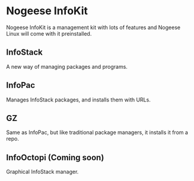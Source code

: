 # Nogeese InfoKit
Nogeese InfoKit is a management kit with lots of features and Nogeese Linux will come with it preinstalled.
## InfoStack
A new way of managing packages and programs.
## InfoPac
Manages InfoStack packages, and installs them with URLs.
## GZ
Same as InfoPac, but like traditional package managers, it installs it from a repo. 
## InfoOctopi (Coming soon)
Graphical InfoStack manager.
